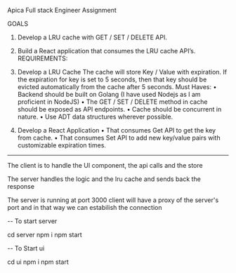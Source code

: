 Apica Full stack Engineer Assignment

GOALS
1. Develop a LRU cache with GET / SET / DELETE API.
2. Build a React application that consumes the LRU cache API’s.
REQUIREMENTS:
1. Develop a LRU Cache
The cache will store Key / Value with expiration. If the expiration for key is set to 5 seconds, then that key should be
evicted automatically from the cache after 5 seconds.
Must Haves:
• Backend should be built on Golang (I have used Nodejs as I am proficient in NodeJS)
• The GET / SET / DELETE method in cache should be exposed as API endpoints.
• Cache should be concurrent in nature.
• Use ADT data structures wherever possible.

2. Develop a React Application
• That consumes Get API to get the key from cache.
• That consumes Set API to add new key/value pairs with customizable expiration times.

----------------------

The client is to handle the UI component, the api calls and the store

The server handles the logic and the lru cache and sends back the response

The server is running at port 3000
client will have a proxy of the server's port and in that way we can estabilish the connection

-- To start server

cd server
npm i
npm start

-- To Start ui

cd ui
npm i
npm start

